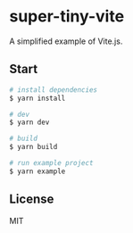 # super-tiny-vite
A simplified example of Vite.js.

## Start
```bash
# install dependencies
$ yarn install

# dev
$ yarn dev

# build
$ yarn build

# run example project
$ yarn example
```

## License
MIT